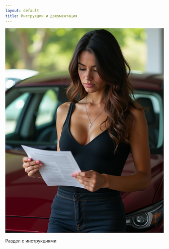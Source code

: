 ```yaml
---
layout: default
title: Инструкции и документация
---
```

![](assets/images/2023-02-01-manuals/tim.13.10.2024.23.06.48.png)


Раздел с инструкциями




